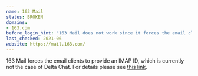 ```yaml
---
name: 163 Mail
status: BROKEN
domains:
- 163.com
before_login_hint: "163 Mail does not work since it forces the email clients to connect with an IMAP ID, which is currently not the case of Delta Chat."
last_checked: 2021-06
website: https://mail.163.com/
---
```


163 Mail forces the email clients to provide an IMAP ID, which is currently not the case of Delta Chat. For details please see [this
link](https://help.mail.163.com/faqDetail.do?code=d7a5dc8471cd0c0e8b4b8f4f8e49998b374173cfe9171305fa1ce630d7f67ac211b1978002df8b23).
